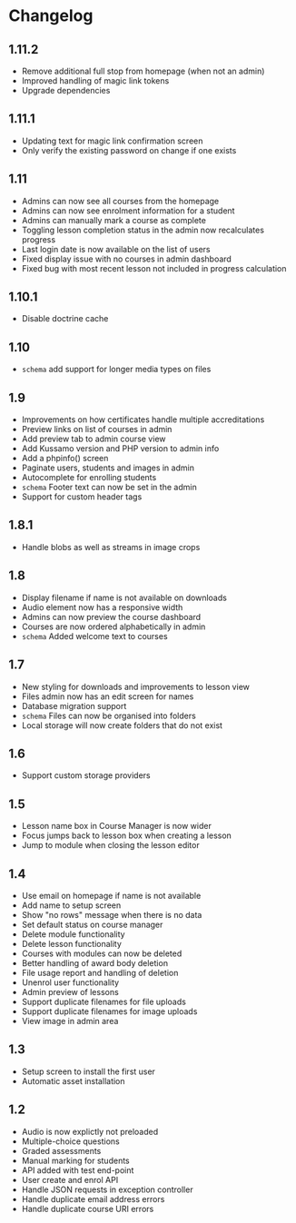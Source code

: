 Changelog
=========

1.11.2
------
* Remove additional full stop from homepage (when not an admin)
* Improved handling of magic link tokens
* Upgrade dependencies

1.11.1
------
* Updating text for magic link confirmation screen
* Only verify the existing  password on change if one exists

1.11
----
* Admins can now see all courses from the homepage
* Admins can now see enrolment information for a student
* Admins can manually mark a course as complete
* Toggling lesson completion status in the admin now recalculates progress
* Last login date is now available on the list of users
* Fixed display issue with no courses in admin dashboard
* Fixed bug with most recent lesson not included in progress calculation

1.10.1
------
* Disable doctrine cache

1.10
----
* `schema` add support for longer media types on files

1.9
---
* Improvements on how certificates handle multiple accreditations
* Preview links on list of courses in admin
* Add preview tab to admin course view
* Add Kussamo version and PHP version to admin info
* Add a phpinfo() screen
* Paginate users, students and images in admin
* Autocomplete for enrolling students
* `schema` Footer text can now be set in the admin
* Support for custom header tags

1.8.1
-----
* Handle blobs as well as streams in image crops

1.8
---
* Display filename if name is not available on downloads
* Audio element now has a responsive width
* Admins can now preview the course dashboard
* Courses are now ordered alphabetically in admin
* `schema` Added welcome text to courses

1.7
---
* New styling for downloads and improvements to lesson view
* Files admin now has an edit screen for names
* Database migration support
* `schema` Files can now be organised into folders
* Local storage will now create folders that do not exist

1.6
---
* Support custom storage providers

1.5
---
* Lesson name box in Course Manager is now wider
* Focus jumps back to lesson box when creating a lesson
* Jump to module when closing the lesson editor

1.4
---
* Use email on homepage if name is not available
* Add name to setup screen
* Show "no rows" message when there is no data
* Set default status on course manager
* Delete module functionality
* Delete lesson functionality
* Courses with modules can now be deleted
* Better handling of award body deletion
* File usage report and handling of deletion
* Unenrol user functionality
* Admin preview of lessons
* Support duplicate filenames for file uploads
* Support duplicate filenames for image uploads
* View image in admin area

1.3
---
* Setup screen to install the first user
* Automatic asset installation

1.2
---

* Audio is now explictly not preloaded
* Multiple-choice questions
* Graded assessments
* Manual marking for students
* API added with test end-point
* User create and enrol API
* Handle JSON requests in exception controller
* Handle duplicate email address errors
* Handle duplicate course URI errors
